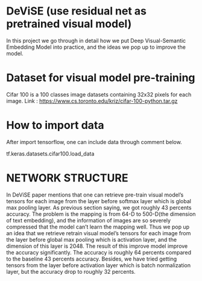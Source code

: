 # DeViSE (use residual net as pretrained visual model)
In this project we go through in detail how we put Deep
Visual-Semantic Embedding Model into practice, and the
ideas we pop up to improve the model.

# Dataset for visual model pre-training
Cifar 100 is a 100 classes image datasets containing
32x32 pixels for each image.
Link :
https://www.cs.toronto.edu/kriz/cifar-100-python.tar.gz

# How to import data
After import tensorflow, one can include data through comment
below.

tf.keras.datasets.cifar100.load_data

# NETWORK STRUCTURE
In DeViSE paper mentions that one can retrieve pre-train
visual model’s tensors for each image from the layer before
softmax layer which is global max pooling layer. As previous
section saying, we got roughly 43 percents accuracy.
The problem is the mapping is from 64-D to 500-D(the dimension
of text embedding), and the information of images
are so severely compressed that the model can’t learn the
mapping well. Thus we pop up an idea that we retrieve retrain
visual model’s tensors for each image from the layer
before global max pooling which is activation layer, and
the dimension of this layer is 2048.
The result of this improve model improve the accuracy significantly.
The accuracy is roughly 64 percents compared
to the baseline 43 percents accuracy. Besides, we have
tried getting tensors from the layer before activation layer
which is batch normalization layer, but the accuracy drop
to roughly 32 percents.


